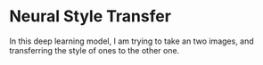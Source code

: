 # Neural Style Transfer
In this deep learning model, I am trying to take an two images, and transferring the style of ones to the other one.



